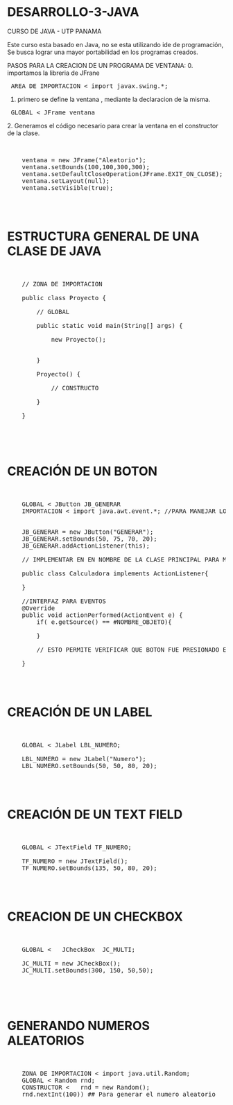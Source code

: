 # DESARROLLO-3-JAVA
CURSO DE JAVA - UTP PANAMA


Este curso esta basado en Java, no se esta utilizando ide de programación,
Se busca lograr una mayor portabilidad en los programas creados.

PASOS PARA LA CREACION DE UN PROGRAMA DE VENTANA: 
0. importamos la libreria de JFrane

<pre> AREA DE IMPORTACION < import javax.swing.*; </pre> 

1. primero se define la ventana , mediante la declaracion de la misma.

<pre> GLOBAL < JFrame ventana </pre >

2. Generamos el código necesario para crear la ventana en el constructor de la clase.

<pre><br>
    ventana = new JFrame("Aleatorio");
    ventana.setBounds(100,100,300,300);
    ventana.setDefaultCloseOperation(JFrame.EXIT_ON_CLOSE);
    ventana.setLayout(null);
    ventana.setVisible(true);
</pre> 

<br><br>
<h1> ESTRUCTURA GENERAL DE UNA CLASE DE JAVA </h1>

<pre><br>
    // ZONA DE IMPORTACION

    public class Proyecto {
        
        // GLOBAL
        
        public static void main(String[] args) {
            
            new Proyecto();


        }

        Proyecto() {
        
            // CONSTRUCTO
        
        }
    
    }

</pre>

<br><br>
<h1> CREACIÓN DE UN BOTON </h1>

<pre><br>
    GLOBAL < JButton JB_GENERAR
    IMPORTACION < import java.awt.event.*; //PARA MANEJAR LOS EVENTOS
    
    
    JB_GENERAR = new JButton("GENERAR");
    JB_GENERAR.setBounds(50, 75, 70, 20);
    JB_GENERAR.addActionListener(this);

    // IMPLEMENTAR EN EN NOMBRE DE LA CLASE PRINCIPAL PARA MANEJAR LOS EVENTOS

    public class Calculadora implements ActionListener{

    }

    //INTERFAZ PARA EVENTOS
    @Override
    public void actionPerformed(ActionEvent e) {
        if( e.getSource() == #NOMBRE_OBJETO){
            
        }

        // ESTO PERMITE VERIFICAR QUE BOTON FUE PRESIONADO EN EL SISTEMA
    
    }
</pre>

<br><br>
<h1> CREACIÓN DE UN LABEL </h1>

<pre><br>
    GLOBAL < JLabel LBL_NUMERO; 

    LBL_NUMERO = new JLabel("Numero");
    LBL_NUMERO.setBounds(50, 50, 80, 20);
</pre>

<br><br>
<h1> CREACIÓN DE UN TEXT FIELD </h1>

<pre><br>
    GLOBAL < JTextField TF_NUMERO;

    TF_NUMERO = new JTextField();
    TF_NUMERO.setBounds(135, 50, 80, 20);
</pre>


<br><br>
<h1> CREACION DE UN CHECKBOX </h1>

<pre><br>
    GLOBAL <   JCheckBox  JC_MULTI;
    
    JC_MULTI = new JCheckBox();
    JC_MULTI.setBounds(300, 150, 50,50);

</pre>


<br><br>
<h1> GENERANDO NUMEROS ALEATORIOS </h1>

<pre><br>
    ZONA DE IMPORTACION < import java.util.Random;
    GLOBAL < Random rnd;
    CONSTRUCTOR <   rnd = new Random();
    rnd.nextInt(100)) ## Para generar el numero aleatorio
</pre>



  